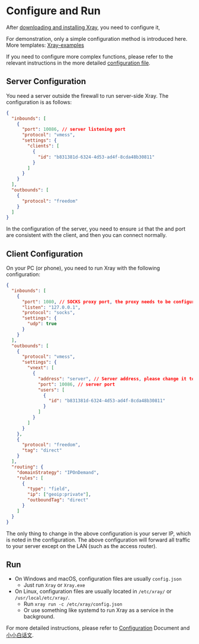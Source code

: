 # Configure and Run

After [downloading and installing Xray](./install/), you need to configure it,

For demonstration, only a simple configuration method is introduced here. More templates: [Xray-examples](https://github.com/XTLS/Xray-examples)

If you need to configure more complex functions, please refer to the relevant instructions in the more detailed [configuration file](../config/).

## Server Configuration

You need a server outside the firewall to run server-side Xray. The configuration is as follows:

```json
{
  "inbounds": [
    {
      "port": 10086, // server listening port
      "protocol": "vmess",
      "settings": {
        "clients": [
          {
            "id": "b831381d-6324-4d53-ad4f-8cda48b30811"
          }
        ]
      }
    }
  ],
  "outbounds": [
    {
      "protocol": "freedom"
    }
  ]
}
```

In the configuration of the server, you need to ensure `id` that the and port are consistent with the client, and then you can connect normally.

## Client Configuration

On your PC (or phone), you need to run Xray with the following configuration:

```json
{
  "inbounds": [
    {
      "port": 1080, // SOCKS proxy port, the proxy needs to be configured in the browser and point to this port
      "listen": "127.0.0.1",
      "protocol": "socks",
      "settings": {
        "udp": true
      }
    }
  ],
  "outbounds": [
    {
      "protocol": "vmess",
      "settings": {
        "vnext": [
          {
            "address": "server", // Server address, please change it to your own server IP or domain name
            "port": 10086, // server port
            "users": [
              {
                "id": "b831381d-6324-4d53-ad4f-8cda48b30811"
              }
            ]
          }
        ]
      }
    },
    {
      "protocol": "freedom",
      "tag": "direct"
    }
  ],
  "routing": {
    "domainStrategy": "IPOnDemand",
    "rules": [
      {
        "type": "field",
        "ip": ["geoip:private"],
        "outboundTag": "direct"
      }
    ]
  }
}
```

The only thing to change in the above configuration is your server IP, which is noted in the configuration. The above configuration will forward all traffic to your server except on the LAN (such as the access router).

## Run

- On Windows and macOS, configuration files are usually `config.json`
  - Just run `Xray` or `Xray.exe`
- On Linux, configuration files are usually located in `/etc/xray/` or `/usr/local/etc/xray/`.
  - Run `xray run -c /etc/xray/config.json`
  - Or use something like systemd to run Xray as a service in the background.

For more detailed instructions, please refer to [Configuration](../config/) Document and [小小白话文](./level-0/).
